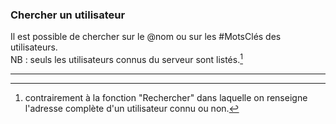 ### Chercher un utilisateur

Il est possible de chercher sur le @nom ou sur les #MotsClés des utilisateurs.  
NB : seuls les utilisateurs connus du serveur sont listés.[^1]

---
  
[^1]: contrairement à la fonction "Rechercher" dans laquelle on renseigne l'adresse complète d'un utilisateur connu ou non. 
